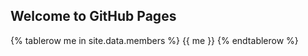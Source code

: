 ## Welcome to GitHub Pages

<table>
{% tablerow me in site.data.members %}
  {{ me }}
{% endtablerow %}
</table>
